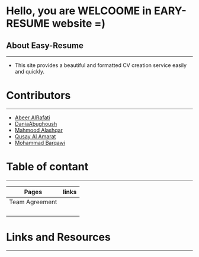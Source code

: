 # Hello, you are WELCOOME  in EARY-RESUME website =)


## About Easy-Resume   
---------------------------------------------

* This site provides a beautiful and formatted CV creation service easily and quickly.  




# Contributors   
--------------------------------------------------

* [Abeer AlRafati](https://github.com/AbeerAl-Rafati)  
* [DaniaAbughoush](https://github.com/DaniaAbughoush)  
* [Mahmood Alashqar](https://github.com/mahmood-alashqar)  
* [Qusay Al Amarat](https://github.com/Qusay114)  
* [Mohammad Barqawi](https://github.com/Barqawiii)  




# Table of contant
-----------------------------------------


| Pages                 |      links                                                               |
| --------------------- | -------------------------------------------------------------------------|
|   Team Agreement      |                                                                          |
|                       |                                                                          |
|                       |                                                                          |
|                       |                                                                          |
|                       |                                                                          |




# Links and Resources   
-----------------------------------------



